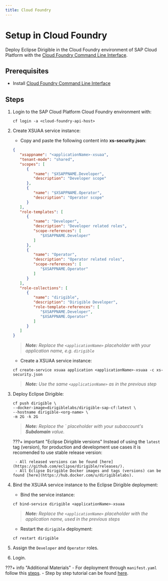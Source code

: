 ```yaml
---
title: Cloud Foundry
---
```


Setup in Cloud Foundry
===

Deploy Eclipse Dirigible in the Cloud Foundry environment of SAP Cloud Platform with the [Cloud Foundry Command Line Interface](http://docs.cloudfoundry.org/devguide/installcf/install-go-cli.html).

Prerequisites
---

- Install [Cloud Foundry Command Line Interface](http://docs.cloudfoundry.org/devguide/installcf/install-go-cli.html)

Steps
---

1. Login to the SAP Cloud Platform Cloud Foundry environment with:

    ```
    cf login -a <cloud-foundry-api-host>
    ```

1. Create XSUAA service instance:

    - Copy and paste the following content into **xs-security.json**:

    ```json
    {
       "xsappname": "<applicationName>-xsuaa",
       "tenant-mode": "shared",
       "scopes": [
          {
             "name": "$XSAPPNAME.Developer",
             "description": "Developer scope"
          },
          {
             "name": "$XSAPPNAME.Operator",
             "description": "Operator scope"
          }
       ],
       "role-templates": [
          {
             "name": "Developer",
             "description": "Developer related roles",
             "scope-references": [
                "$XSAPPNAME.Developer"
             ]
          },
          {
             "name": "Operator",
             "description": "Operator related roles",
             "scope-references": [
                "$XSAPPNAME.Operator"
             ]
          }
       ],
       "role-collections": [
          {
             "name": "dirigible",
             "description": "Dirigible Developer",
             "role-template-references": [
                "$XSAPPNAME.Developer",
                "$XSAPPNAME.Operator"
             ]
          }
       ]
    }
    ```

    > _**Note:** Replace the `<applicationName>` placeholder with your application name, e.g. `dirigible`_

    - Create a XSUAA service instance:
    ```
    cf create-service xsuaa application <applicationName>-xsuaa -c xs-security.json
    ```

    > _**Note:** Use the same `<applicationName>` as in the previous step_

1. Deploy Eclipse Dirigible:

    ```
    cf push dirigible \
    --docker-image=dirigiblelabs/dirigible-sap-cf:latest \
    --hostname dirigible-<org-name> \
    -m 2G -k 2G
    ```
    > _**Note:** Replace the `<org-name> placeholder with your subaccount's **Subdomain** value._

    ???+ important "Eclipse Dirigible versions"
        Instead of using the `latest` tag (version), for production and development use cases it is recomended to use stable release version:

        - All released versions can be found [here](https://github.com/eclipse/dirigible/releases/).
        - All Eclipse Dirigible Docker images and tags (versions) can be found [here](https://hub.docker.com/u/dirigiblelabs).

1. Bind the XSUAA service instance to the Eclipse Dirigible deployment:

    - Bind the service instance:

    ```
    cf bind-service dirigible <applicationName>-xsuaa
    ```

    > _**Note:** Replace the `<applicationName>` placeholder with the application name, used in the previous steps_

    - Restart the `dirigible` deployment:

    ```
    cf restart dirigible
    ```

1. Assign the `Developer` and `Operator` roles.

1. Login.

???+ info "Additional Materials"
    - For deployment through `manifest.yaml` follow this [steps](https://github.com/dirigiblelabs/deployment-sap-cloud-foundry).
    - Step by step tutorial can be found [here](https://blogs.sap.com/2020/03/15/how-to-deploy-eclipse-dirigible-in-the-sap-cloud-platform-cloud-foundry-environment/).
